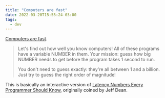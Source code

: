 ```yaml
---
title: "Computers are fast"
date: 2022-03-20T15:55:24-03:00
tags:
  - dev
---
```


[Computers are fast](https://computers-are-fast.github.io).

> Let's find out how well you know computers! All of these programs have a variable NUMBER in them. Your mission: guess how big NUMBER needs to get before the program takes 1 second to run.
>
> You don't need to guess exactly: they're all between 1 and a billion. Just try to guess the right order of magnitude!

This is basically an interactive version of [Latency Numbers Every Programmer Should Know](https://gist.github.com/jboner/2841832), originally coined by Jeff Dean.
